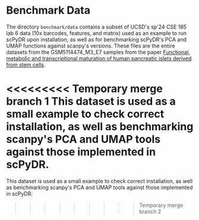 # Benchmark Data

The directory `benchmark/data` contains a subset of UCSD's sp'24 CSE 185 lab 6 data (10x barcodes, features, and matrix) used as an example to run scPyDR upon installation, as well as for benchmarking scPyDR's PCA and UMAP functions against scanpy's versions. These files are the entire datasets from the GSM5114474_M3_E7 samples from the paper [Functional, metabolic and transcriptional maturation of human pancreatic islets derived from stem cells](https://www.nature.com/articles/s41587-022-01219-z.pdf).

<<<<<<<<< Temporary merge branch 1
This dataset is used as a small example to check correct installation, as well as benchmarking scanpy's PCA and UMAP tools against those implemented in scPyDR.
=========
This dataset is used as a small example to check correct installation, as well as benchmarking scanpy's PCA and UMAP tools against those implemented in scPyDR.
>>>>>>>>> Temporary merge branch 2

